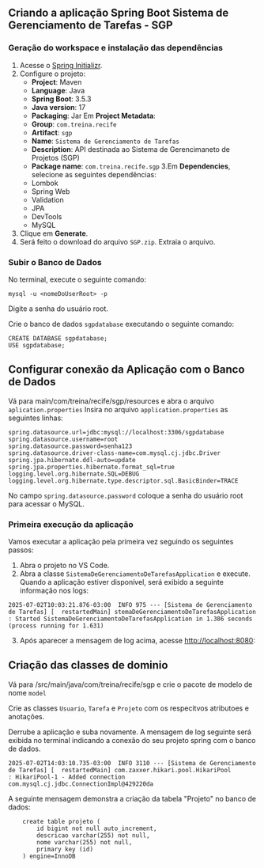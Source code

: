 

## Criando a aplicação Spring Boot Sistema de Gerenciamento de Tarefas - SGP

### Geração do workspace e instalação das dependências
1. Acesse o [Spring Initializr](https://start.spring.io/).
2. Configure o projeto:
   - **Project**: Maven
   - **Language**: Java
   - **Spring Boot**: 3.5.3
   - **Java version**: 17
   - **Packaging**: Jar
    Em **Project Metadata**:
   - **Group**: `com.treina.recife`
   - **Artifact**: `sgp`
   - **Name**: `Sistema de Gerenciamento de Tarefas`
   - **Description**: API destinada ao Sistema de Gerencimaneto de Projetos (SGP)
   - **Package name**: `com.treina.recife.sgp`
3.Em **Dependencies**, selecione as seguintes dependências:
   - Lombok
   - Spring Web
   - Validation
   - JPA
    - DevTools
    - MySQL
4. Clique em **Generate**.
5. Será feito o download do arquivo `SGP.zip`. Extraia o arquivo.

### Subir o Banco de Dados

No terminal, execute o seguinte comando:

```
mysql -u <nomeDoUserRoot> -p
```
Digite a senha do usuário root.

Crie o banco de dados `sgpdatabase` executando o seguinte comando:
```
CREATE DATABASE sgpdatabase;
USE sgpdatabase;
```

## Configurar conexão da Aplicação com o Banco de Dados

Vá para main/com/treina/recife/sgp/resources e abra o arquivo `aplication.properties`
Insira no arquivo `application.properties` as seguintes linhas:

```properties
spring.datasource.url=jdbc:mysql://localhost:3306/sgpdatabase
spring.datasource.username=root
spring.datasource.password=senha123
spring.datasource.driver-class-name=com.mysql.cj.jdbc.Driver
spring.jpa.hibernate.ddl-auto=update
spring.jpa.properties.hibernate.format_sql=true
logging.level.org.hibernate.SQL=DEBUG
logging.level.org.hibernate.type.descriptor.sql.BasicBinder=TRACE

```

No campo `spring.datasource.password` coloque a senha do usuário root para acessar o MySQL.

### Primeira execução da aplicação

Vamos executar a aplicação pela primeira vez seguindo os seguintes passos:

1. Abra o projeto no VS Code.
2. Abra a classe `SistemaDeGerenciamentoDeTarefasApplication` e execute.
Quando a aplicação estiver disponível, será exibido a seguinte informação nos logs:

```log
2025-07-02T10:03:21.876-03:00  INFO 975 --- [Sistema de Gerenciamento de Tarefas] [  restartedMain] stemaDeGerenciamentoDeTarefasApplication : Started SistemaDeGerenciamentoDeTarefasApplication in 1.386 seconds (process running for 1.631)
```

3. Após aparecer a mensagem de log acima, acesse [http://localhost:8080](http://localhost:8080):

## Criação das classes de dominio

Vá para /src/main/java/com/treina/recife/sgp e crie o pacote de modelo de nome `model` 

Crie as classes `Usuario`, `Tarefa` e `Projeto` com os respecitvos atributoes e anotações.

Derrube a aplicação e suba novamente. A mensagem de log seguinte será exibida no terminal indicando a conexão do seu projeto spring com o banco de dados.

```log
2025-07-02T14:03:10.735-03:00  INFO 3110 --- [Sistema de Gerenciamento de Tarefas] [  restartedMain] com.zaxxer.hikari.pool.HikariPool        : HikariPool-1 - Added connection com.mysql.cj.jdbc.ConnectionImpl@429220da
```

A seguinte mensagem demonstra a criação da tabela "Projeto" no banco de dados:

```log
    create table projeto (
        id bigint not null auto_increment,
        descricao varchar(255) not null,
        nome varchar(255) not null,
        primary key (id)
    ) engine=InnoDB
```
